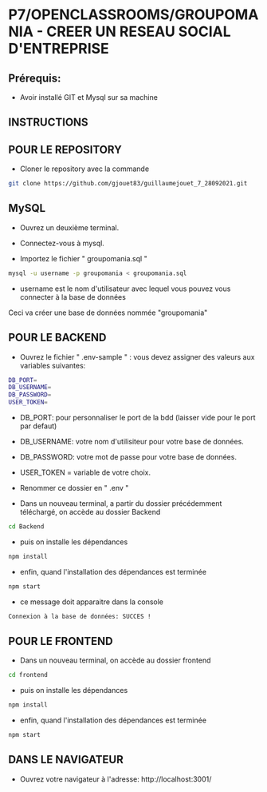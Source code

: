 # P7/OPENCLASSROOMS/GROUPOMANIA - CREER UN RESEAU SOCIAL D'ENTREPRISE

## Prérequis:

- Avoir installé GIT et Mysql sur sa machine

## INSTRUCTIONS

## POUR LE REPOSITORY

- Cloner le repository avec la commande

```bash
git clone https://github.com/gjouet83/guillaumejouet_7_28092021.git
```

## MySQL

- Ouvrez un deuxième terminal.

- Connectez-vous à mysql.

- Importez le fichier " groupomania.sql "

```bash
mysql -u username -p groupomania < groupomania.sql
```

- username est le nom d'utilisateur avec lequel vous pouvez vous connecter à la base de données

Ceci va créer une base de données nommée "groupomania"

## POUR LE BACKEND

- Ouvrez le fichier " .env-sample " : vous devez assigner des valeurs aux variables suivantes:

```bash
DB_PORT=
DB_USERNAME=
DB_PASSWORD=
USER_TOKEN=
```

- DB_PORT: pour personnaliser le port de la bdd (laisser vide pour le port par defaut)
- DB_USERNAME: votre nom d'utilisiteur pour votre base de données.
- DB_PASSWORD: votre mot de passe pour votre base de données.
- USER_TOKEN = variable de votre choix.

- Renommer ce dossier en " .env "

- Dans un nouveau terminal, a partir du dossier précédemment téléchargé, on accède au dossier Backend

```bash
cd Backend
```

- puis on installe les dépendances

```bash
npm install
```

- enfin, quand l'installation des dépendances est terminée

```bash
npm start
```

- ce message doit apparaitre dans la console

```bash
Connexion à la base de données: SUCCES !
```

## POUR LE FRONTEND

- Dans un nouveau terminal, on accède au dossier frontend

```bash
cd frontend
```

- puis on installe les dépendances

```bash
npm install
```

- enfin, quand l'installation des dépendances est terminée

```bash
npm start
```

## DANS LE NAVIGATEUR

- Ouvrez votre navigateur à l'adresse: http://localhost:3001/
